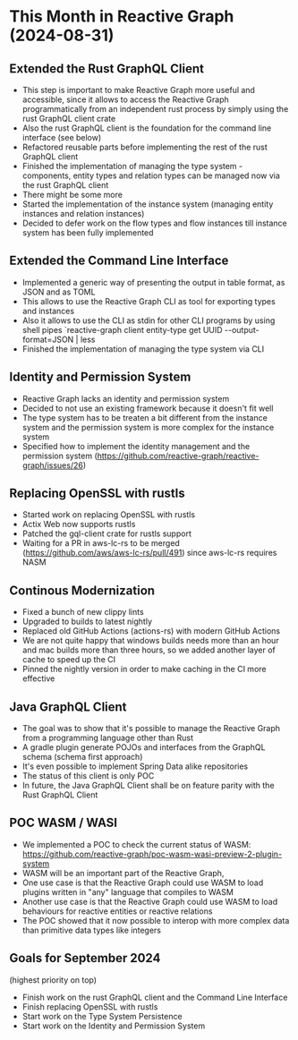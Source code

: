 # This Month in Reactive Graph (2024-08-31)

## Extended the Rust GraphQL Client

* This step is important to make Reactive Graph more useful and accessible, since it allows to access the Reactive Graph programmatically from an independent rust process by simply using the rust GraphQL client crate
* Also the rust GraphQL client is the foundation for the command line interface (see below)
* Refactored reusable parts before implementing the rest of the rust GraphQL client
* Finished the implementation of managing the type system - components, entity types and relation types can be managed now via the rust GraphQL client
* There might be some more 
* Started the implementation of the instance system (managing entity instances and relation instances)
* Decided to defer work on the flow types and flow instances till instance system has been fully implemented

## Extended the Command Line Interface

* Implemented a generic way of presenting the output in table format, as JSON and as TOML
* This allows to use the Reactive Graph CLI as tool for exporting types and instances
* Also it allows to use the CLI as stdin for other CLI programs by using shell pipes `reactive-graph client entity-type get UUID --output-format=JSON | less
* Finished the implementation of managing the type system via CLI

## Identity and Permission System

* Reactive Graph lacks an identity and permission system
* Decided to not use an existing framework because it doesn't fit well
* The type system has to be treaten a bit different from the instance system and the permission system is more complex for the instance system
* Specified how to implement the identity management and the permission system (https://github.com/reactive-graph/reactive-graph/issues/26)

## Replacing OpenSSL with rustls

* Started work on replacing OpenSSL with rustls
* Actix Web now supports rustls
* Patched the gql-client crate for rustls support
* Waiting for a PR in aws-lc-rs to be merged (https://github.com/aws/aws-lc-rs/pull/491) since aws-lc-rs requires NASM

## Continous Modernization

* Fixed a bunch of new clippy lints
* Upgraded to builds to latest nightly
* Replaced old GitHub Actions (actions-rs) with modern GitHub Actions
* We are not quite happy that windows builds needs more than an hour and mac builds more than three hours, so we added another layer of cache to speed up the CI
* Pinned the nightly version in order to make caching in the CI more effective

## Java GraphQL Client

* The goal was to show that it's possible to manage the Reactive Graph from a programming language other than Rust
* A gradle plugin generate POJOs and interfaces from the GraphQL schema (schema first approach)
* It's even possible to implement Spring Data alike repositories
* The status of this client is only POC
* In future, the Java GraphQL Client shall be on feature parity with the Rust GraphQL Client

## POC WASM / WASI

* We implemented a POC to check the current status of WASM: https://github.com/reactive-graph/poc-wasm-wasi-preview-2-plugin-system
* WASM will be an important part of the Reactive Graph,
* One use case is that the Reactive Graph could use WASM to load plugins written in "any" language that compiles to WASM
* Another use case is that the Reactive Graph could use WASM to load behaviours for reactive entities or reactive relations
* The POC showed that it now possible to interop with more complex data than primitive data types like integers

## Goals for September 2024

(highest priority on top)

* Finish work on the rust GraphQL client and the Command Line Interface
* Finish replacing OpenSSL with rustls
* Start work on the Type System Persistence
* Start work on the Identity and Permission System
